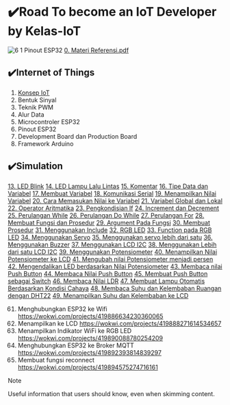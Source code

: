 # ✔️Road To become an IoT Developer by Kelas-IoT

![6 1  Pinout ESP32](https://github.com/user-attachments/assets/6a577bfd-475c-4789-a74b-b50a14fb7368)
[0. Materi Referensi.pdf](https://github.com/user-attachments/files/18367548/0.Materi.Referensi.pdf)


## ✔️Internet of Things
1. [Konsep IoT](https://github.com/mhmdnvn18/Course_Kelas-IOT/tree/ea43fd66eec50c829149b21a21eca8324f0db535/Materi/1.%20Pengenalan%20Konsep%20IoT)
2. Bentuk Sinyal
3. Teknik PWM
4. Alur Data
5. Microcontroler ESP32
6. Pinout ESP32
7. Development Board dan Production Board
8. Framework Arduino

## ✔️Simulation
[13. LED Blink](https://wokwi.com/projects/419641623892913153)
[14. LED Lampu Lalu Lintas](https://wokwi.com/projects/419641824616586241)
[15. Komentar](https://wokwi.com/projects/419642631528391681)
[16. Tipe Data dan Variabel](https://wokwi.com/projects/419641824616586241)
[17. Membuat Variabel](https://wokwi.com/projects/419643856768534529)
[18. Komunikasi Serial](https://wokwi.com/projects/419645667062704129)
[19. Menampilkan Nilai Variabel](https://wokwi.com/projects/419646239809627137)
[20. Cara Memasukan Nilai ke Variabel](https://wokwi.com/projects/419647160008498177)
[21. Variabel Global dan Lokal](https://wokwi.com/projects/419647688959538177)
[22. Operator Aritmatika](https://wokwi.com/projects/419650232364606465)
[23. Pengkondisian If](https://wokwi.com/projects/419650786391297025)
[24. Increment dan Decrement](https://wokwi.com/projects/419652145334370305)
[25. Perulangan While](https://wokwi.com/projects/419652433756758017)
[26. Perulangan Do While](https://wokwi.com/projects/419653063528414209)
[27. Perulangan For](https://wokwi.com/projects/419653360048954369)
[28. Membuat Fungsi dan Prosedur](https://wokwi.com/projects/419684348956709889)
[29. Argument Pada Fungsi](https://wokwi.com/projects/419687501780853761)
[30. Membuat Prosedur](https://wokwi.com/projects/419688001045714945)
[31. Menggunakan Include](https://wokwi.com/projects/419688664583622657)
[32. RGB LED](https://wokwi.com/projects/419694921024312321)
[33. Function pada RGB LED](https://wokwi.com/projects/419695922644152321)
[34. Menggunakan Servo](https://wokwi.com/projects/419697464486228993)
[35. Menggunakan servo lebih dari satu](https://wokwi.com/projects/419698628708811777)
[36. Menggunakan Buzzer](https://wokwi.com/projects/419704443953759233)
[37. Menggunakan LCD I2C](https://wokwi.com/projects/419705552639491073)
[38. Menggunakan Lebih dari satu LCD I2C](https://wokwi.com/projects/419733602682043393)
[39. Menggunakan Potensiometer](https://wokwi.com/projects/419734492265646081)
[40. Menampilkan Nilai Potensiometer ke LCD](https://wokwi.com/projects/419735837387376641)
[41. Mengubah nilai Potensiometer menjadi persen](https://wokwi.com/projects/419736968618472449)
[42. Mengendalikan LED berdasarkan Nilai Potensiometer](https://wokwi.com/projects/419737834612267009)
[43. Membaca nilai Push Button](https://wokwi.com/projects/419738318100211713)
[44. Membaca Nilai Push Button](https://wokwi.com/projects/419738318100211713)
[45. Membuat Push Button sebagai Switch](https://wokwi.com/projects/419783989933998081)
[46. Membaca Nilai LDR](https://wokwi.com/projects/419784339881591809)
[47. Membuat Lampu Otomatis Berdasarkan Kondisi Cahaya](https://wokwi.com/projects/419785204957895681)
[48. Membaca Suhu dan Kelembaban Ruangan dengan DHT22](https://wokwi.com/projects/419785486708196353)
[49. Menampilkan Suhu dan Kelembaban ke LCD](https://wokwi.com/projects/419786110856330241)


61. Menghubungkan ESP32 ke Wifi https://wokwi.com/projects/419886634230360065
62. Menampilkan ke LCD https://wokwi.com/projects/419888271614534657
63. Menampilkan Indikator WiFi ke RGB LED https://wokwi.com/projects/419890088780254209
64. Menghubungkan ESP32 ke Broker MQTT https://wokwi.com/projects/419892393814839297
65. Membuat fungsi reconnect https://wokwi.com/projects/419894575274716161






> [!NOTE]
> Useful information that users should know, even when skimming content.
